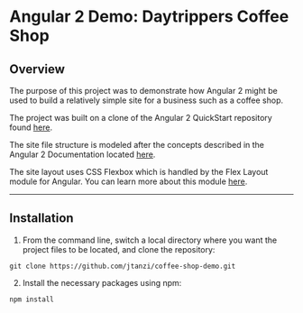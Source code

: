 #   Angular 2 Demo: Daytrippers Coffee Shop

## Overview

The purpose of this project was to demonstrate how Angular 2 might be used to build a relatively simple site for a business such as a coffee shop.

The project was built on a clone of the Angular 2 QuickStart repository found [here](https://github.com/angular/quickstart).  

The site file structure is modeled after the concepts described in the Angular 2 Documentation located [here](https://angular.io/docs/ts/latest/guide/).

The site layout uses CSS Flexbox which is handled by the Flex Layout module for Angular.  You can learn more about this module [here](https://github.com/angular/flex-layout). 

---

## Installation

1. From the command line, switch a local directory where you want the project files to be located, and clone the repository:

  `git clone https://github.com/jtanzi/coffee-shop-demo.git`

2. Install the necessary packages using npm:

  `npm install`
 
 
